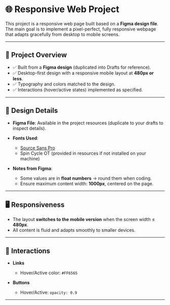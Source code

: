 # 🌐 Responsive Web Project  

This project is a responsive web page built based on a **Figma design file**.  
The main goal is to implement a pixel-perfect, fully responsive webpage that adapts gracefully from desktop to mobile screens.  

---

## 📂 Project Overview  

- ✅ Built from a **Figma design** (duplicated into Drafts for reference).  
- ✅ Desktop-first design with a responsive mobile layout at **480px or less**.  
- ✅ Typography and colors matched to the design.  
- ✅ Interactions (hover/active states) implemented as specified.  

---

## 🎨 Design Details  

- **Figma File**: Available in the project resources (duplicate to your drafts to inspect details).  
- **Fonts Used**:  
  - [Source Sans Pro](https://fonts.google.com/specimen/Source+Sans+Pro)  
  - Spin Cycle OT (provided in resources if not installed on your machine)  

- **Notes from Figma**:  
  - Some values are in **float numbers** → round them when coding.  
  - Ensure maximum content width: **1000px**, centered on the page.  

---

## 🖥️ Responsiveness  

- The layout **switches to the mobile version** when the screen width ≤ **480px**.  
- All content is fluid and adapts smoothly to smaller devices.  

---

## 🧩 Interactions  

- **Links**  
  - Hover/Active color: `#FF6565`  

- **Buttons**  
  - Hover/Active: `opacity: 0.9`  

---
